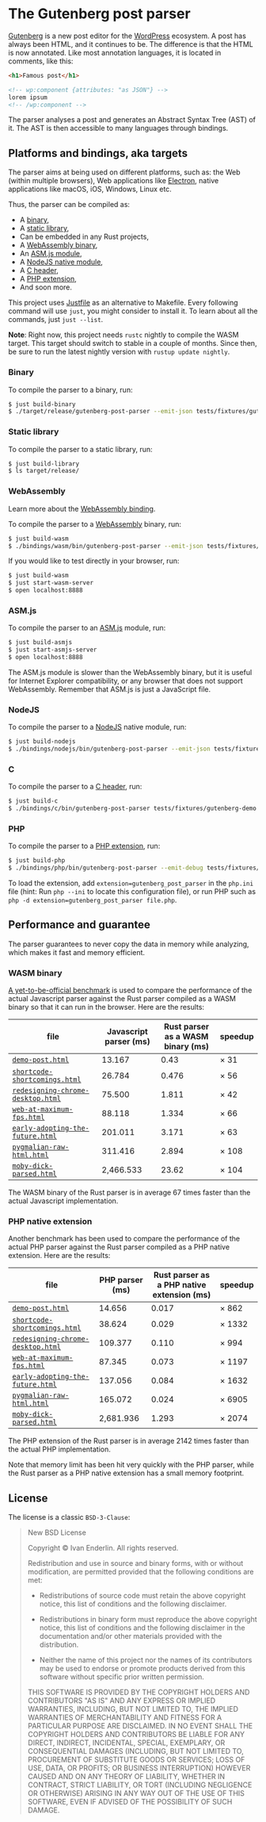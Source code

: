 # The Gutenberg post parser

[Gutenberg] is a new post editor for the [WordPress] ecosystem. A post
has always been HTML, and it continues to be. The difference is that
the HTML is now annotated. Like most annotation languages, it is
located in comments, like this:

```html
<h1>Famous post</h1>

<!-- wp:component {attributes: "as JSON"} -->
lorem ipsum
<!-- /wp:component -->
```

The parser analyses a post and generates an Abstract Syntax Tree (AST)
of it. The AST is then accessible to many languages through bindings.

## Platforms and bindings, aka targets

The parser aims at being used on different platforms, such as: the Web
(within multiple browsers), Web applications like [Electron], native
applications like macOS, iOS, Windows, Linux etc.

Thus, the parser can be compiled as:

  * A [binary](#binary),
  * A [static library](#static-library),
  * Can be embedded in any Rust projects,
  * A [WebAssembly binary](#webassembly),
  * An [ASM.js module](#asmjs),
  * A [NodeJS native module](#nodejs),
  * A [C header](#c),
  * A [PHP extension](#php),
  * And soon more.

This project uses [Justfile] as an alternative to Makefile. Every
following command will use `just`, you might consider to install
it. To learn about all the commands, just `just --list`.

**Note**: Right now, this project needs `rustc` nightly to compile the
WASM target. This target should switch to stable in a couple of
months. Since then, be sure to run the latest nightly version with
`rustup update nightly`.

### Binary

To compile the parser to a binary, run:

```sh
$ just build-binary
$ ./target/release/gutenberg-post-parser --emit-json tests/fixtures/gutenberg-demo.html
```

### Static library

To compile the parser to a static library, run:

```sh
$ just build-library
$ ls target/release/
```

### WebAssembly

Learn more about the [WebAssembly binding](./bindings/wasm/).

To compile the parser to a [WebAssembly] binary, run:

```sh
$ just build-wasm
$ ./bindings/wasm/bin/gutenberg-post-parser --emit-json tests/fixtures/gutenberg-demo.html
```

If you would like to test directly in your browser, run:

```sh
$ just build-wasm
$ just start-wasm-server
$ open localhost:8888
```

### ASM.js

To compile the parser to an [ASM.js] module, run:

```sh
$ just build-asmjs
$ just start-asmjs-server
$ open localhost:8888
```

The ASM.js module is slower than the WebAssembly binary, but it is
useful for Internet Explorer compatibility, or any browser that does
not support WebAssembly. Remember that ASM.js is just a JavaScript
file.

### NodeJS

To compile the parser to a [NodeJS] native module, run:

```sh
$ just build-nodejs
$ ./bindings/nodejs/bin/gutenberg-post-parser --emit-json tests/fixtures/gutenberg-demo.html
```

### C

To compile the parser to a [C header][C], run:

```sh
$ just build-c
$ ./bindings/c/bin/gutenberg-post-parser tests/fixtures/gutenberg-demo.html
```

### PHP

To compile the parser to a [PHP extension][PHP], run:

```sh
$ just build-php
$ ./bindings/php/bin/gutenberg-post-parser --emit-debug tests/fixtures/gutenberg-demo.html
```

To load the extension, add `extension=gutenberg_post_parser` in the
`php.ini` file (hint: Run `php --ini` to locate this configuration
file), or run PHP such as `php -d extension=gutenberg_post_parser
file.php`.

## Performance and guarantee

The parser guarantees to never copy the data in memory while
analyzing, which makes it fast and memory efficient.

### WASM binary

[A yet-to-be-official benchmark][gutenberg-parser-comparator] is used
to compare the performance of the actual Javascript parser against the
Rust parser compiled as a WASM binary so that it can run in the
browser. Here are the results:

| file | Javascript parser (ms) | Rust parser as a WASM binary (ms) | speedup |
|-|-|-|-|
| [`demo-post.html`] | 13.167 | 0.43 | × 31 |
| [`shortcode-shortcomings.html`] | 26.784 | 0.476 | × 56 |
| [`redesigning-chrome-desktop.html`] | 75.500 | 1.811 | × 42 |
| [`web-at-maximum-fps.html`] | 88.118 | 1.334 | × 66 |
| [`early-adopting-the-future.html`] | 201.011 | 3.171 | × 63 |
| [`pygmalian-raw-html.html`] | 311.416 | 2.894 | × 108 |
| [`moby-dick-parsed.html`] | 2,466.533 | 23.62 | × 104 |

The WASM binary of the Rust parser is in average 67 times faster than
the actual Javascript implementation.

### PHP native extension

Another benchmark has been used to compare the performance of the
actual PHP parser against the Rust parser compiled as a PHP native
extension. Here are the results:

| file | PHP parser (ms) | Rust parser as a PHP native extension (ms) | speedup |
|-|-|-|-|
| [`demo-post.html`] | 14.656 | 0.017 | × 862 |
| [`shortcode-shortcomings.html`] | 38.624 | 0.029 | × 1332 |
| [`redesigning-chrome-desktop.html`] | 109.377 | 0.110 | × 994 |
| [`web-at-maximum-fps.html`] | 87.345 | 0.073 | × 1197 |
| [`early-adopting-the-future.html`] | 137.056 | 0.084 | × 1632 |
| [`pygmalian-raw-html.html`] | 165.072 | 0.024 | × 6905 |
| [`moby-dick-parsed.html`] | 2,681.936 | 1.293 | × 2074 |

The PHP extension of the Rust parser is in average 2142 times faster
than the actual PHP implementation.

Note that memory limit has been hit very quickly with the PHP parser,
while the Rust parser as a PHP native extension has a small memory
footprint.

## License

The license is a classic `BSD-3-Clause`:

> New BSD License
>
> Copyright © Ivan Enderlin. All rights reserved.
>
> Redistribution and use in source and binary forms, with or without
> modification, are permitted provided that the following conditions are met:
>
>   * Redistributions of source code must retain the above copyright
>     notice, this list of conditions and the following disclaimer.
>
>   * Redistributions in binary form must reproduce the above copyright
>     notice, this list of conditions and the following disclaimer in the
>     documentation and/or other materials provided with the distribution.
>
>   * Neither the name of this project nor the names of its contributors may be
>     used to endorse or promote products derived from this software without
>     specific prior written permission.
>
> THIS SOFTWARE IS PROVIDED BY THE COPYRIGHT HOLDERS AND CONTRIBUTORS "AS IS"
> AND ANY EXPRESS OR IMPLIED WARRANTIES, INCLUDING, BUT NOT LIMITED TO, THE
> IMPLIED WARRANTIES OF MERCHANTABILITY AND FITNESS FOR A PARTICULAR PURPOSE
> ARE DISCLAIMED. IN NO EVENT SHALL THE COPYRIGHT HOLDERS AND CONTRIBUTORS BE
> LIABLE FOR ANY DIRECT, INDIRECT, INCIDENTAL, SPECIAL, EXEMPLARY, OR
> CONSEQUENTIAL DAMAGES (INCLUDING, BUT NOT LIMITED TO, PROCUREMENT OF
> SUBSTITUTE GOODS OR SERVICES; LOSS OF USE, DATA, OR PROFITS; OR BUSINESS
> INTERRUPTION) HOWEVER CAUSED AND ON ANY THEORY OF LIABILITY, WHETHER IN
> CONTRACT, STRICT LIABILITY, OR TORT (INCLUDING NEGLIGENCE OR OTHERWISE)
> ARISING IN ANY WAY OUT OF THE USE OF THIS SOFTWARE, EVEN IF ADVISED OF THE
> POSSIBILITY OF SUCH DAMAGE.

[Gutenberg]: https://github.com/WordPress/gutenberg/
[WordPress]: https://wordpress.org/
[Electron]: https://github.com/electron/
[Justfile]: https://github.com/casey/just/
[WebAssembly]: http://webassembly.org/
[ASM.js]: http://asmjs.org/spec/latest/
[NodeJS]: https://nodejs.org/
[C]: https://en.wikipedia.org/wiki/C_(programming_language)
[PHP]: https://php.net/
[gutenberg-parser-comparator]: https://github.com/dmsnell/gutenberg-parser-comparator
[`demo-post.html`]: https://raw.githubusercontent.com/dmsnell/gutenberg-document-library/master/library/demo-post.html
[`shortcode-shortcomings.html`]: https://raw.githubusercontent.com/dmsnell/gutenberg-document-library/master/library/shortcode-shortcomings.html
[`redesigning-chrome-desktop.html`]: https://raw.githubusercontent.com/dmsnell/gutenberg-document-library/master/library/redesigning-chrome-desktop.html
[`web-at-maximum-fps.html`]: https://raw.githubusercontent.com/dmsnell/gutenberg-document-library/master/library/web-at-maximum-fps.html
[`early-adopting-the-future.html`]: https://raw.githubusercontent.com/dmsnell/gutenberg-document-library/master/library/early-adopting-the-future.html
[`pygmalian-raw-html.html`]: https://raw.githubusercontent.com/dmsnell/gutenberg-document-library/master/library/pygmalian-raw-html.html
[`moby-dick-parsed.html`]: https://raw.githubusercontent.com/dmsnell/gutenberg-document-library/master/library/moby-dick-parsed.html

